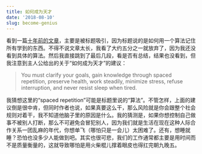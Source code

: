 ```yaml
---
title: 如何成为天才
date: '2018-08-10'
slug: become-genius
---
```


看到一篇[十年前的文章](https://www.wired.com/2008/04/ff-wozniak/)，主要是被标题吸引，因为标题说的是如何用一个算法记住所有学到的东西。不得不说文章太长，我看了大约五分之一就放弃了，因为我还没看到具体的算法。然后我直接跳到了最后几段，看是否有总结，结果也没看到，但我注意到主人公给出的关于“如何成为天才”的建议：

> You must clarify your goals, gain knowledge through spaced repetition, preserve health, work steadily, minimize stress, refuse interruption, and never resist sleep when tired.

我猜想这里的“spaced repetition”可能是标题里说的“算法”。不管怎样，上面的建议倒是很中肯，但同时作者也说，如果真要这么干，那么风险就是你会跟整个社会规则对着干，我不知道他脑子里的原因是什么。我的猜测是，如果你想控制自己做事不被别人打断，那么不可避免会冒犯别人，因为我们就是生活在现在这种人际合作关系一团乱麻的年代，你想单飞（哪怕只是一会儿）太困难了。还有，想睡就睡？恐怕也没多少人能做到吧。其实也很可悲，我们的工作通常都主要是用时间而不是质量衡量的，这就导致哪怕是用火柴棍儿撑着眼皮也得扛完朝九晚五。
